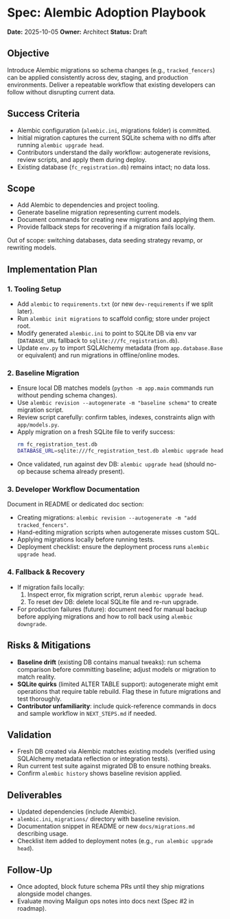 # Spec: Alembic Adoption Playbook
**Date:** 2025-10-05
**Owner:** Architect
**Status:** Draft

## Objective
Introduce Alembic migrations so schema changes (e.g., `tracked_fencers`) can be applied consistently across dev, staging, and production environments. Deliver a repeatable workflow that existing developers can follow without disrupting current data.

## Success Criteria
- Alembic configuration (`alembic.ini`, migrations folder) is committed.
- Initial migration captures the current SQLite schema with no diffs after running `alembic upgrade head`.
- Contributors understand the daily workflow: autogenerate revisions, review scripts, and apply them during deploy.
- Existing database (`fc_registration.db`) remains intact; no data loss.

## Scope
- Add Alembic to dependencies and project tooling.
- Generate baseline migration representing current models.
- Document commands for creating new migrations and applying them.
- Provide fallback steps for recovering if a migration fails locally.

Out of scope: switching databases, data seeding strategy revamp, or rewriting models.

## Implementation Plan

### 1. Tooling Setup
- Add `alembic` to `requirements.txt` (or new `dev-requirements` if we split later).
- Run `alembic init migrations` to scaffold config; store under project root.
- Modify generated `alembic.ini` to point to SQLite DB via env var (`DATABASE_URL` fallback to `sqlite:///fc_registration.db`).
- Update `env.py` to import SQLAlchemy metadata (from `app.database.Base` or equivalent) and run migrations in offline/online modes.

### 2. Baseline Migration
- Ensure local DB matches models (`python -m app.main` commands run without pending schema changes).
- Use `alembic revision --autogenerate -m "baseline schema"` to create migration script.
- Review script carefully: confirm tables, indexes, constraints align with `app/models.py`.
- Apply migration on a fresh SQLite file to verify success:
  ```bash
  rm fc_registration_test.db
  DATABASE_URL=sqlite:///fc_registration_test.db alembic upgrade head
  ```
- Once validated, run against dev DB: `alembic upgrade head` (should no-op because schema already present).

### 3. Developer Workflow Documentation
Document in README or dedicated doc section:
- Creating migrations: `alembic revision --autogenerate -m "add tracked_fencers"`.
- Hand-editing migration scripts when autogenerate misses custom SQL.
- Applying migrations locally before running tests.
- Deployment checklist: ensure the deployment process runs `alembic upgrade head`.

### 4. Fallback & Recovery
- If migration fails locally:
  1. Inspect error, fix migration script, rerun `alembic upgrade head`.
  2. To reset dev DB: delete local SQLite file and re-run upgrade.
- For production failures (future): document need for manual backup before applying migrations and how to roll back using `alembic downgrade`.

## Risks & Mitigations
- **Baseline drift** (existing DB contains manual tweaks): run schema comparison before committing baseline; adjust models or migration to match reality.
- **SQLite quirks** (limited ALTER TABLE support): autogenerate might emit operations that require table rebuild. Flag these in future migrations and test thoroughly.
- **Contributor unfamiliarity**: include quick-reference commands in docs and sample workflow in `NEXT_STEPS.md` if needed.

## Validation
- Fresh DB created via Alembic matches existing models (verified using SQLAlchemy metadata reflection or integration tests).
- Run current test suite against migrated DB to ensure nothing breaks.
- Confirm `alembic history` shows baseline revision applied.

## Deliverables
- Updated dependencies (include Alembic).
- `alembic.ini`, `migrations/` directory with baseline revision.
- Documentation snippet in README or new `docs/migrations.md` describing usage.
- Checklist item added to deployment notes (e.g., `run alembic upgrade head`).

## Follow-Up
- Once adopted, block future schema PRs until they ship migrations alongside model changes.
- Evaluate moving Mailgun ops notes into docs next (Spec #2 in roadmap).

